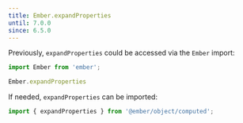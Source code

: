```yaml
---
title: Ember.expandProperties
until: 7.0.0
since: 6.5.0
---
```



Previously, `expandProperties` could be accessed via the `Ember` import:
```js
import Ember from 'ember';

Ember.expandProperties
```

If needed, `expandProperties` can be imported:
```js
import { expandProperties } from '@ember/object/computed';
```
